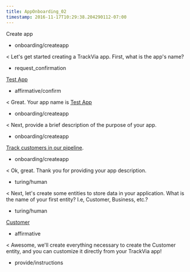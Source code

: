 ```yaml
---
title: AppOnboarding_02
timestamp: 2016-11-17T10:29:38.204290112-07:00
---
```


Create app
* onboarding/createapp

< Let's get started creating a TrackVia app. First, what is the app's name?
* request_confirmation

[Test App](application_name)
* affirmative/confirm

< Great. Your app name is [Test App](application_name)
* onboarding/createapp

< Next, provide a brief description of the purpose of your app.
* onboarding/createapp

[Track customers in our pipeline](application_description).
* onboarding/createapp

< Ok, great. Thank you for providing your app description.
* turing/human

< Next, let's create some entities to store data in your application. What is the name of your first entity? I.e, Customer, Business, etc.?
* turing/human

[Customer](application_entity_one)
* affirmative

< Awesome, we'll create everything necessary to create the Customer entity, and you can customize it directly from your TrackVia app!
* provide/instructions
